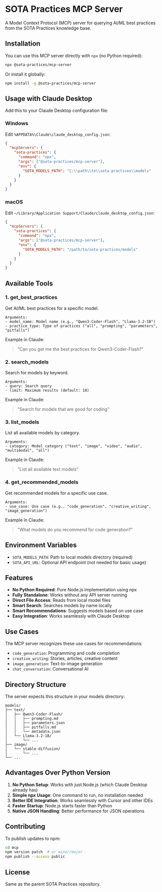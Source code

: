 # SOTA Practices MCP Server

A Model Context Protocol (MCP) server for querying AI/ML best practices from the SOTA Practices knowledge base.

## Installation

You can use this MCP server directly with `npx` (no Python required):

```bash
npx @sota-practices/mcp-server
```

Or install it globally:

```bash
npm install -g @sota-practices/mcp-server
```

## Usage with Claude Desktop

Add this to your Claude Desktop configuration file:

### Windows
Edit `%APPDATA%\Claude\claude_desktop_config.json`:

```json
{
  "mcpServers": {
    "sota-practices": {
      "command": "npx",
      "args": ["@sota-practices/mcp-server"],
      "env": {
        "SOTA_MODELS_PATH": "C:\\path\\to\\sota-practices\\models"
      }
    }
  }
}
```

### macOS
Edit `~/Library/Application Support/Claude/claude_desktop_config.json`:

```json
{
  "mcpServers": {
    "sota-practices": {
      "command": "npx",
      "args": ["@sota-practices/mcp-server"],
      "env": {
        "SOTA_MODELS_PATH": "/path/to/sota-practices/models"
      }
    }
  }
}
```

## Available Tools

### 1. get_best_practices
Get AI/ML best practices for a specific model.

```
Arguments:
- model_name: Model name (e.g., "Qwen3-Coder-Flash", "Llama-3.2-1B")
- practice_type: Type of practices ("all", "prompting", "parameters", "pitfalls")
```

Example in Claude:
> "Can you get me the best practices for Qwen3-Coder-Flash?"

### 2. search_models
Search for models by keyword.

```
Arguments:
- query: Search query
- limit: Maximum results (default: 10)
```

Example in Claude:
> "Search for models that are good for coding"

### 3. list_models
List all available models by category.

```
Arguments:
- category: Model category ("text", "image", "video", "audio", "multimodal", "all")
```

Example in Claude:
> "List all available text models"

### 4. get_recommended_models
Get recommended models for a specific use case.

```
Arguments:
- use_case: Use case (e.g., "code_generation", "creative_writing", "image_generation")
```

Example in Claude:
> "What models do you recommend for code generation?"

## Environment Variables

- `SOTA_MODELS_PATH`: Path to local models directory (required)
- `SOTA_API_URL`: Optional API endpoint (not needed for basic usage)

## Features

- **No Python Required**: Pure Node.js implementation using npx
- **Fully Standalone**: Works without any API server running
- **Direct File Access**: Reads from local model files
- **Smart Search**: Searches models by name locally
- **Smart Recommendations**: Suggests models based on use case
- **Easy Integration**: Works seamlessly with Claude Desktop

## Use Cases

The MCP server recognizes these use cases for recommendations:
- `code_generation`: Programming and code completion
- `creative_writing`: Stories, articles, creative content
- `image_generation`: Text-to-image generation
- `chat_conversation`: Conversational AI

## Directory Structure

The server expects this structure in your models directory:

```
models/
├── text/
│   ├── Qwen3-Coder-Flash/
│   │   ├── prompting.md
│   │   ├── parameters.json
│   │   ├── pitfalls.md
│   │   └── metadata.json
│   └── Llama-3.2-1B/
│       └── ...
├── image/
│   └── stable-diffusion/
│       └── ...
└── ...
```

## Advantages Over Python Version

1. **No Python Setup**: Works with just Node.js (which Claude Desktop already has)
2. **Simple npx Usage**: One command to run, no installation needed
3. **Better IDE Integration**: Works seamlessly with Cursor and other IDEs
4. **Faster Startup**: Node.js starts faster than Python
5. **Native JSON Handling**: Better performance for JSON operations

## Contributing

To publish updates to npm:

```bash
cd mcp
npm version patch  # or minor/major
npm publish --access public
```

## License

Same as the parent SOTA Practices repository.
